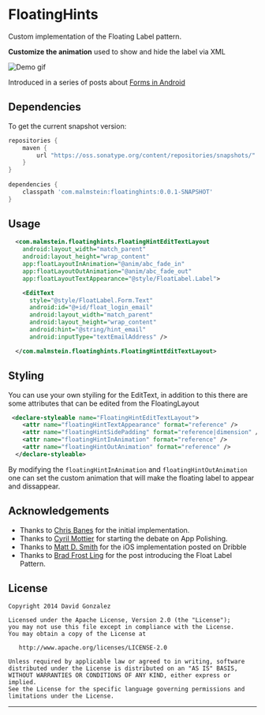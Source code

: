 FloatingHints
=============

Custom implementation of the Floating Label pattern.

**Customize the animation** used to show and hide the label via XML

![Demo gif](https://raw.githubusercontent.com/malmstein/FloatingHints/master/art/floating_fade.gif)

Introduced in a series of posts about [Forms in Android](http://www.malmstein.com/blog/2014/06/15/your-forms-dont-need-to-be-ugly-part-2/)

Dependencies
------------

To get the current snapshot version:

```groovy
repositories {    
    maven {        
        url "https://oss.sonatype.org/content/repositories/snapshots/"            
    }
}
        
dependencies {    
    classpath 'com.malmstein:floatinghints:0.0.1-SNAPSHOT'        
}    

```

Usage
-----

```xml
  <com.malmstein.floatinghints.FloatingHintEditTextLayout
    android:layout_width="match_parent"
    android:layout_height="wrap_content"
    app:floatLayoutInAnimation="@anim/abc_fade_in"
    app:floatLayoutOutAnimation="@anim/abc_fade_out"
    app:floatLayoutTextAppearance="@style/FloatLabel.Label">

    <EditText
      style="@style/FloatLabel.Form.Text"
      android:id="@+id/float_login_email"
      android:layout_width="match_parent"
      android:layout_height="wrap_content"
      android:hint="@string/hint_email"
      android:inputType="textEmailAddress" />

  </com.malmstein.floatinghints.FloatingHintEditTextLayout>

```

Styling
-------

You can use your own styiling for the EditText, in addition to this there are some attributes
that can be edited from the FloatingLayout

```xml
 <declare-styleable name="FloatingHintEditTextLayout">
    <attr name="floatingHintTextAppearance" format="reference" />
    <attr name="floatingHintSidePadding" format="reference|dimension" />
    <attr name="floatingHintInAnimation" format="reference" />
    <attr name="floatingHintOutAnimation" format="reference" />
  </declare-styleable>

```

By modifying the `floatingHintInAnimation` and `floatingHintOutAnimation` one can set the custom 
animation that will make the floating label to appear and dissappear.


Acknowledgements
----------------

* Thanks to [Chris Banes][1] for the initial implementation.
* Thanks to [Cyril Mottier][2] for starting the debate on App Polishing.
* Thanks to [Matt D. Smith][3] for the iOS implementation posted on Dribble
* Thanks to [Brad Frost Ling][4] for the post introducing the Float Label Pattern.

License
-------

    Copyright 2014 David Gonzalez

    Licensed under the Apache License, Version 2.0 (the "License");
    you may not use this file except in compliance with the License.
    You may obtain a copy of the License at

       http://www.apache.org/licenses/LICENSE-2.0

    Unless required by applicable law or agreed to in writing, software
    distributed under the License is distributed on an "AS IS" BASIS,
    WITHOUT WARRANTIES OR CONDITIONS OF ANY KIND, either express or implied.
    See the License for the specific language governing permissions and
    limitations under the License.


---

 [1]: https://plus.google.com/+ChrisBanes/posts/5Ejaq51UWGo
 [2]: https://plus.google.com/118417777153109946393/posts/ewdTd7bNw29
 [3]: https://dribbble.com/shots/1254439--GIF-Mobile-Form-Interaction
 [4]: http://bradfrostweb.com/blog/post/float-label-pattern/
